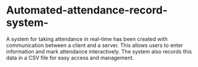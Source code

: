 # Automated-attendance-record-system-
A system for taking attendance in real-time has been created with communication between a client and a server. This allows users to enter information and mark attendance interactively. The system also records this data in a CSV file for easy access and management.
